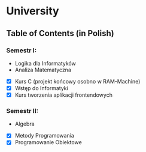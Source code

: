 # University


## Table of Contents (in Polish)

### Semestr I:
- Logika dla Informatyków
- Analiza Matematyczna
- [x] Kurs C (projekt końcowy osobno w RAM-Machine)
- [x] Wstęp do Informatyki
- [x] Kurs tworzenia aplikacji frontendowych

### Semestr II:
- Algebra
- [x] Metody Programowania
- [x] Programowanie Obiektowe
